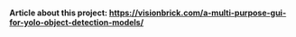 #### Article about this project: https://visionbrick.com/a-multi-purpose-gui-for-yolo-object-detection-models/
